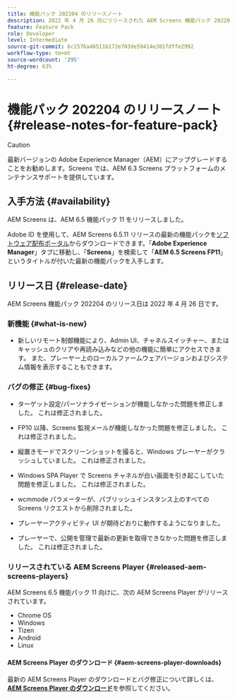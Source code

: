 ```yaml
---
title: 機能パック 202204 のリリースノート
description: 2022 年 4 月 26 日にリリースされた AEM Screens 機能パック 202204 について説明します。
feature: Feature Pack
role: Developer
level: Intermediate
source-git-commit: 6c1576a46511b172e703de59414e301fdffe2992
workflow-type: tm+mt
source-wordcount: '295'
ht-degree: 63%

---
```


# 機能パック 202204 のリリースノート {#release-notes-for-feature-pack}

>[!CAUTION]
>最新バージョンの Adobe Experience Manager（AEM）にアップグレードすることをお勧めします。Screens では、AEM 6.3 Screens プラットフォームのメンテナンスサポートを提供しています。

## 入手方法 {#availability}

AEM Screens は、AEM 6.5 機能パック 11 をリリースしました。

Adobe ID を使用して、AEM Screens 6.5.11 リリースの最新の機能パックを[ソフトウェア配布ポータル](https://experience.adobe.com/#/downloads/content/software-distribution/en/aem.html)からダウンロードできます。「**Adobe Experience Manager**」タブに移動し、「**Screens**」を検索して「**AEM 6.5 Screens FP11**」というタイトルが付いた最新の機能パックを入手します。

## リリース日 {#release-date}

AEM Screens 機能パック 202204 のリリース日は 2022 年 4 月 26 日です。

### 新機能 {#what-is-new}

* 新しいリモート制御機能により、Admin UI、チャネルスイッチャー、またはキャッシュのクリアや再読み込みなどの他の機能に簡単にアクセスできます。 また、プレーヤー上のローカルファームウェアバージョンおよびシステム情報を表示することもできます。

### バグの修正 {#bug-fixes}

* ターゲット設定/パーソナライゼーションが機能しなかった問題を修正しました。 これは修正されました。

* FP10 以降、Screens 監視メールが機能しなかった問題を修正しました。 これは修正されました。

* 縦置きモードでスクリーンショットを撮ると、Windows プレーヤーがクラッシュしていました。 これは修正されました。

* Windows SPA Player で Screens チャネルが白い画面を引き起こしていた問題を修正しました。 これは修正されました。

* wcmmode パラメーターが、パブリッシュインスタンス上のすべての Screens リクエストから削除されました。

* プレーヤーアクティビティ UI が期待どおりに動作するようになりました。

* プレーヤーで、公開を管理で最新の更新を取得できなかった問題を修正しました。 これは修正されました。

### リリースされている AEM Screens Player {#released-aem-screens-players}

AEM Screens 6.5 機能パック 11 向けに、次の AEM Screens Player がリリースされています。

* Chrome OS
* Windows
* Tizen
* Android
* Linux

#### AEM Screens Player のダウンロード   {#aem-screens-player-downloads}

最新の AEM Screens Player のダウンロードとバグ修正について詳しくは、**[AEM Screens Player のダウンロード](https://download.macromedia.com/screens/index.html)**&#x200B;を参照してください。
